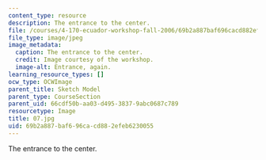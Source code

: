```yaml
---
content_type: resource
description: The entrance to the center.
file: /courses/4-170-ecuador-workshop-fall-2006/69b2a887baf696cacd882efeb6230055_07.jpg
file_type: image/jpeg
image_metadata:
  caption: The entrance to the center.
  credit: Image courtesy of the workshop.
  image-alt: Entrance, again.
learning_resource_types: []
ocw_type: OCWImage
parent_title: Sketch Model
parent_type: CourseSection
parent_uid: 66cdf50b-aa03-d495-3837-9abc0687c789
resourcetype: Image
title: 07.jpg
uid: 69b2a887-baf6-96ca-cd88-2efeb6230055
---
```

The entrance to the center.

